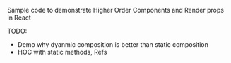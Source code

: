 Sample code to demonstrate Higher Order Components and Render props in React

TODO: 

 - Demo why dyanmic composition is better than static composition
 - HOC with static methods, Refs

